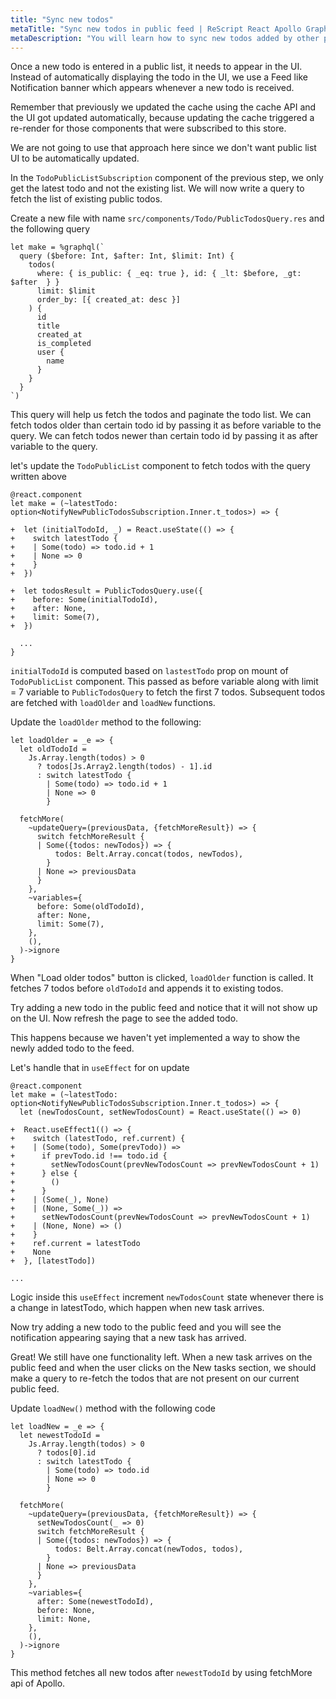 ```yaml
---
title: "Sync new todos"
metaTitle: "Sync new todos in public feed | ReScript React Apollo GraphQL Tutorial"
metaDescription: "You will learn how to sync new todos added by other people in the public feed by fetching older and newer data using GraphQL Queries"
---
```


Once a new todo is entered in a public list, it needs to appear in the UI. Instead of automatically displaying the todo in the UI, we use a Feed like Notification banner which appears whenever a new todo is received.

Remember that previously we updated the cache using the cache API and the UI got updated automatically, because updating the cache triggered a re-render for those components that were subscribed to this store.

We are not going to use that approach here since we don't want public list UI to be automatically updated.

In the `TodoPublicListSubscription` component of the previous step, we only get the latest todo and not the existing list. We will now write a query to fetch the list of existing public todos.

Create a new file with name `src/components/Todo/PublicTodosQuery.res` and the following query

<GithubLink link="https://github.com/hasura/learn-graphql/blob/master/tutorials/frontend/rescript-react-apollo/app-final/src/components/Todo/PublicTodosQuery.res" text="src/components/Todo/PublicTodosQuery.res" />

```reason
let make = %graphql(`
  query ($before: Int, $after: Int, $limit: Int) {
    todos(
      where: { is_public: { _eq: true }, id: { _lt: $before, _gt: $after  } }
      limit: $limit
      order_by: [{ created_at: desc }]
    ) {
      id
      title
      created_at
      is_completed
      user {
        name
      }
    }
  }
`)
```

This query will help us fetch the todos and paginate the todo list. We can fetch todos older than certain todo id by passing it as before variable to the query. We can fetch todos newer than certain todo id by passing it as after variable to the query.

let's update the `TodoPublicList` component to fetch todos with the query written above

```reason
@react.component
let make = (~latestTodo: option<NotifyNewPublicTodosSubscription.Inner.t_todos>) => {

+  let (initialTodoId, _) = React.useState(() => {
+    switch latestTodo {
+    | Some(todo) => todo.id + 1
+    | None => 0
+    }
+  })

+  let todosResult = PublicTodosQuery.use({
+    before: Some(initialTodoId),
+    after: None,
+    limit: Some(7),
+  })

  ...
}
```

`initialTodoId` is computed based on `lastestTodo` prop on mount of `TodoPublicList` component. This passed as before variable along with limit = 7 variable to `PublicTodosQuery` to fetch the first 7 todos. Subsequent todos are fetched with `loadOlder` and `loadNew` functions.

Update the `loadOlder` method to the following:

```
let loadOlder = _e => {
  let oldTodoId =
    Js.Array.length(todos) > 0
      ? todos[Js.Array2.length(todos) - 1].id
      : switch latestTodo {
        | Some(todo) => todo.id + 1
        | None => 0
        }

  fetchMore(
    ~updateQuery=(previousData, {fetchMoreResult}) => {
      switch fetchMoreResult {
      | Some({todos: newTodos}) => {
          todos: Belt.Array.concat(todos, newTodos),
        }
      | None => previousData
      }
    },
    ~variables={
      before: Some(oldTodoId),
      after: None,
      limit: Some(7),
    },
    (),
  )->ignore
}
```

When "Load older todos" button is clicked, `loadOlder` function is called. It fetches 7 todos before `oldTodoId` and appends it to existing todos.

Try adding a new todo in the public feed and notice that it will not show up on the UI. Now refresh the page to see the added todo.

This happens because we haven't yet implemented a way to show the newly added todo to the feed.

Let's handle that in `useEffect` for on update

```
@react.component
let make = (~latestTodo: option<NotifyNewPublicTodosSubscription.Inner.t_todos>) => {
  let (newTodosCount, setNewTodosCount) = React.useState(() => 0)

+  React.useEffect1(() => {
+    switch (latestTodo, ref.current) {
+    | (Some(todo), Some(prevTodo)) =>
+      if prevTodo.id !== todo.id {
+        setNewTodosCount(prevNewTodosCount => prevNewTodosCount + 1)
+      } else {
+        ()
+      }
+    | (Some(_), None)
+    | (None, Some(_)) =>
+      setNewTodosCount(prevNewTodosCount => prevNewTodosCount + 1)
+    | (None, None) => ()
+    }
+    ref.current = latestTodo
+    None
+  }, [latestTodo])

...

```

Logic inside this `useEffect` increment `newTodosCount` state whenever there is a change in latestTodo, which happen when new task arrives.

Now try adding a new todo to the public feed and you will see the notification appearing saying that a new task has arrived.

Great! We still have one functionality left. When a new task arrives on the public feed and when the user clicks on the New tasks section, we should make a query to re-fetch the todos that are not present on our current public feed.

Update `loadNew()` method with the following code

```reason
let loadNew = _e => {
  let newestTodoId =
    Js.Array.length(todos) > 0
      ? todos[0].id
      : switch latestTodo {
        | Some(todo) => todo.id
        | None => 0
        }

  fetchMore(
    ~updateQuery=(previousData, {fetchMoreResult}) => {
      setNewTodosCount(_ => 0)
      switch fetchMoreResult {
      | Some({todos: newTodos}) => {
          todos: Belt.Array.concat(newTodos, todos),
        }
      | None => previousData
      }
    },
    ~variables={
      after: Some(newestTodoId),
      before: None,
      limit: None,
    },
    (),
  )->ignore
}
```

This method fetches all new todos after `newestTodoId` by using fetchMore api of Apollo.
